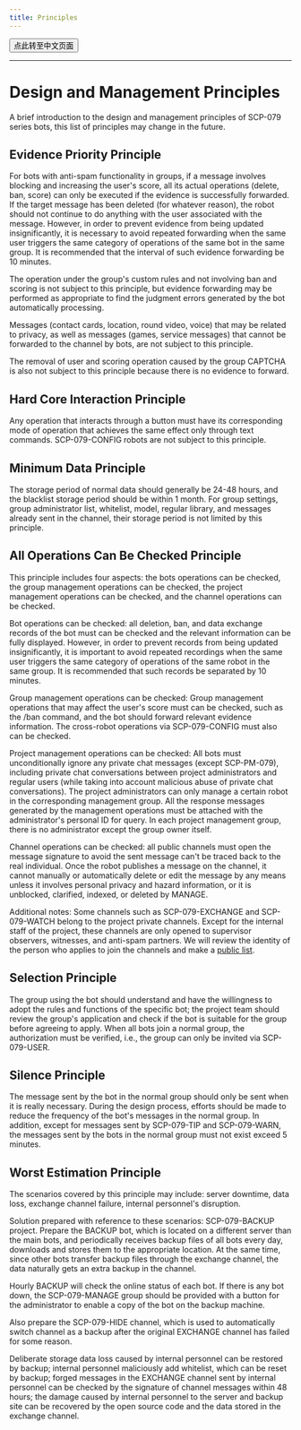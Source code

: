```yaml
---
title: Principles
---
```


<button onmouseover="PlaySound('totop1')" onmouseout="StopSound('totop1')" onclick="window.location.href = '/principles-zh/';" class="zh">点此转至中文页面</button>

---

# Design and Management Principles

A brief introduction to the design and management principles of SCP-079 series bots, this list of principles may change in the future.

## Evidence Priority Principle

For bots with anti-spam functionality in groups, if a message involves blocking and increasing the user's score, all its actual operations (delete, ban, score) can only be executed if the evidence is successfully forwarded. If the target message has been deleted (for whatever reason), the robot should not continue to do anything with the user associated with the message. However, in order to prevent evidence from being updated insignificantly, it is necessary to avoid repeated forwarding when the same user triggers the same category of operations of the same bot in the same group.  It is recommended that the interval of such evidence forwarding be 10 minutes.

The operation under the group's custom rules and not involving ban and scoring is not subject to this principle, but evidence forwarding may be performed as appropriate to find the judgment errors generated by the bot automatically processing.

Messages (contact cards, location, round video, voice) that may be related to privacy, as well as messages (games, service messages) that cannot be forwarded to the channel by bots, are not subject to this principle.

The removal of user and scoring operation caused by the group CAPTCHA is also not subject to this principle because there is no evidence to forward.

## Hard Core Interaction Principle

Any operation that interacts through a button must have its corresponding mode of operation that achieves the same effect only through text commands. SCP-079-CONFIG robots are not subject to this principle.

## Minimum Data Principle

The storage period of normal data should generally be 24-48 hours, and the blacklist storage period should be within 1 month. For group settings, group administrator list, whitelist, model, regular library, and messages already sent in the channel, their storage period is not limited by this principle.

## All Operations Can Be Checked Principle

This principle includes four aspects: the bots operations can be checked, the group management operations can be checked, the project management operations can be checked, and the channel operations can be checked.

Bot operations can be checked: all deletion, ban, and data exchange records of the bot must can be checked and the relevant information can be fully displayed. However, in order to prevent records from being updated insignificantly, it is important to avoid repeated recordings when the same user triggers the same category of operations of the same robot in the same group. It is recommended that such records be separated by 10 minutes.

Group management operations can be checked: Group management operations that may affect the user's score must can be checked, such as the /ban command, and the bot should forward relevant evidence information. The cross-robot operations via SCP-079-CONFIG must also can be checked.

Project management operations can be checked: All bots must unconditionally ignore any private chat messages (except SCP-PM-079), including private chat conversations between project administrators and regular users (while taking into account malicious abuse of private chat conversations). The project administrators can only manage a certain robot in the corresponding management group. All the response messages generated by the management operations must be attached with the administrator's personal ID for query. In each project management group, there is no administrator except the group owner itself.

Channel operations can be checked: all public channels must open the message signature to avoid the sent message can't be traced back to the real individual. Once the robot publishes a message on the channel, it cannot manually or automatically delete or edit the message by any means unless it involves personal privacy and hazard information, or it is unblocked, clarified, indexed, or deleted by MANAGE.

Additional notes: Some channels such as SCP-079-EXCHANGE and SCP-079-WATCH belong to the project private channels. Except for the internal staff of the project, these channels are only opened to supervisor observers, witnesses, and anti-spam partners. We will review the identity of the person who applies to join the channels and make a [public list](/transparency/).

## Selection Principle

The group using the bot should understand and have the willingness to adopt the rules and functions of the specific bot; the project team should review the group's application and check if the bot is suitable for the group before agreeing to apply. When all bots join a normal group, the authorization must be verified, i.e., the group can only be invited via SCP-079-USER.

## Silence Principle

The message sent by the bot in the normal group should only be sent when it is really necessary. During the design process, efforts should be made to reduce the frequency of the bot's messages in the normal group. In addition, except for messages sent by SCP-079-TIP and SCP-079-WARN, the messages sent by the bots in the normal group must not exist exceed 5 minutes.

## Worst Estimation Principle

The scenarios covered by this principle may include: server downtime, data loss, exchange channel failure, internal personnel's disruption.

Solution prepared with reference to these scenarios: SCP-079-BACKUP project. Prepare the BACKUP bot, which is located on a different server than the main bots, and periodically receives backup files of all bots every day, downloads and stores them to the appropriate location. At the same time, since other bots transfer backup files through the exchange channel, the data naturally gets an extra backup in the channel.

Hourly BACKUP will check the online status of each bot. If there is any bot down, the SCP-079-MANAGE group should be provided with a button for the administrator to enable a copy of the bot on the backup machine.

Also prepare the SCP-079-HIDE channel, which is used to automatically switch channel as a backup after the original EXCHANGE channel has failed for some reason.

Deliberate storage data loss caused by internal personnel can be restored by backup; internal personnel maliciously add whitelist, which can be reset by backup; forged messages in the EXCHANGE channel sent by internal personnel can be checked by the signature of channel messages within 48 hours; the damage caused by internal personnel to the server and backup site can be recovered by the open source code and the data stored in the exchange channel.

<audio src="/audio/door/dooropenpage.ogg" autoplay></audio>
